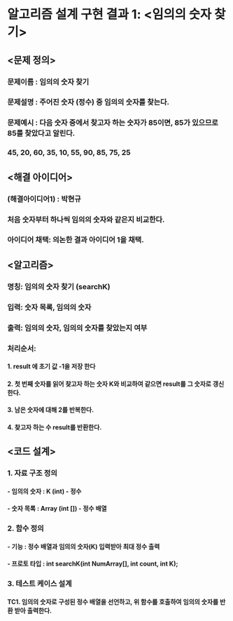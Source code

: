 # 알고리즘 설계 구현 결과 1: <임의의 숫자 찾기>

## <문제 정의>
### 문제이름 : 임의의 숫자 찾기
### 문제설명 : 주어진 숫자 (정수) 중 임의의 숫자를 찾는다.
### 문제예시 : 다음 숫자 중에서 찾고자 하는 숫자가 85이면, 85가 있으므로 85를 찾았다고 알린다.

### 45, 20, 60, 35, 10, 55, 90, 85, 75, 25

## <해결 아이디어>
### (해결아이디어1) : 박현규
### 처음 숫자부터 하나씩 임의의 숫자와 같은지 비교한다.

### 아이디어 채택: 의논한 결과 아이디어 1을 채택.

## <알고리즘>
### 명칭: 임의의 숫자 찾기 (searchK)
### 입력: 숫자 목록, 임의의 숫자
### 출력: 임의의 숫자, 임의의 숫자를 찾았는지 여부
### 처리순서:
#### 1. result 에 초기 값 -1을 저장 한다
#### 2. 첫 번째 숫자를 읽어 찾고자 하는 숫자 K와 비교하여 같으면 result를 그 숫자로 갱신한다.
#### 3. 남은 숫자에 대해 2를 반복한다.
#### 4. 찾고자 하는 수 result를 반환한다.

## <코드 설계>
### 1. 자료 구조 정의
#### - 임의의 숫자 : K (int) - 정수
#### - 숫자 목록 : Array (int []) - 정수 배열

### 2. 함수 정의
#### - 기능 : 정수 배열과 임의의 숫자(K) 입력받아 최대 정수 출력
#### - 프로토 타입 : int searchK(int NumArray[], int count, int K);

### 3. 테스트 케이스 설계
#### TC1. 임의의 숫자로 구성된 정수 배열을 선언하고, 위 함수를 호출하여 임의의 숫자를 반환 받아 출력한다.
